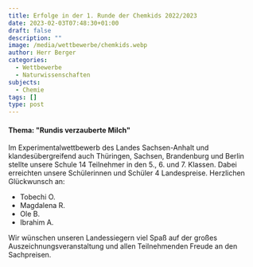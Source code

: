 ```yaml
---
title: Erfolge in der 1. Runde der Chemkids 2022/2023
date: 2023-02-03T07:48:30+01:00
draft: false
description: ""
image: /media/wettbewerbe/chemkids.webp
author: Herr Berger
categories:
  - Wettbewerbe
  - Naturwissenschaften
subjects:
  - Chemie
tags: []
type: post
---
```

#### Thema: "Rundis verzauberte Milch"

Im Experimentalwettbewerb des Landes Sachsen-Anhalt und klandesübergreifend auch Thüringen, Sachsen, Brandenburg und Berlin stellte unsere Schule 14 Teilnehmer in den 5., 6. und 7. Klassen. Dabei erreichten unsere Schülerinnen und Schüler 4 Landespreise. Herzlichen Glückwunsch an:

- Tobechi O.
- Magdalena R.
- Ole B.
- Ibrahim A.

Wir wünschen unseren Landessiegern viel Spaß auf der großes Auszeichnungsveranstaltung und allen Teilnehmenden Freude an den Sachpreisen. 








